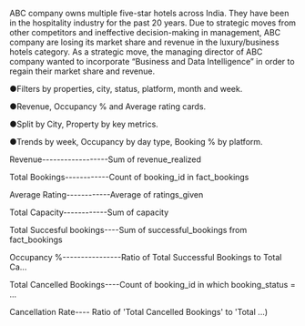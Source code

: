 
ABC company owns multiple five-star hotels across India. They have been in the hospitality industry for the past 20 years. Due to strategic moves from other competitors and ineffective decision-making in management, ABC company are losing its market share and revenue in the luxury/business hotels category. As a strategic move, the managing director of ABC company wanted to incorporate “Business and Data Intelligence” in order to regain their market share and revenue.

●Filters by properties, city, status, platform, month and week. 

●Revenue, Occupancy % and Average rating cards. 

●Split by City, Property by key metrics. 

●Trends by week, Occupancy by day type, Booking % by platform. 

Revenue------------------Sum of revenue_realized

Total Bookings------------Count of booking_id in fact_bookings

Average Rating------------Average of ratings_given

Total Capacity------------Sum of capacity

Total Succesful bookings----Sum of successful_bookings from fact_bookings

Occupancy %----------------Ratio of Total Successful Bookings to Total Ca...

Total Cancelled Bookings----Count of booking_id in which booking_status = ...

Cancellation Rate----    Ratio of 'Total Cancelled Bookings' to 'Total ...)

